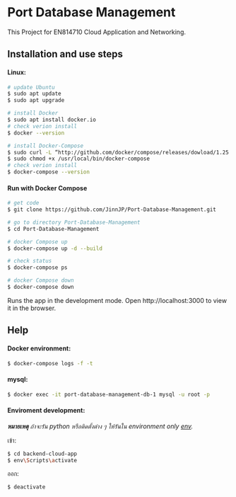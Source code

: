 # Port Database Management
This Project for EN814710 Cloud Application and Networking. 
## Installation and use steps

#### Linux:
```bash
# update Ubuntu
$ sudo apt update
$ sudo apt upgrade

# install Docker
$ sudo apt install docker.io
# check verion install
$ docker --version

# install Docker-Compose
$ sudo curl -L “http://github.com/docker/compose/releases/dowload/1.25.5/docker-compose-$(uname -s)-$(uname -m)” -o /usr/local/bin/docker-compose
$ sudo chmod +x /usr/local/bin/docker-compose
# check verion install
$ docker-compose --version
```

#### Run with Docker Compose
```bash
# get code
$ git clone https://github.com/JinnJP/Port-Database-Management.git

# go to directory Port-Database-Management
$ cd Port-Database-Management 

# docker Compose up
$ docker-compose up -d --build	

# check status
$ docker-compose ps

# docker Compose down
$ docker-compose down
```

Runs the app in the development mode.
Open http://localhost:3000 to view it in the browser.

## Help

#### Docker environment:
```bash
$ docker-compose logs -f -t
```

#### mysql:

``` bash
$ docker exec -it port-database-management-db-1 mysql -u root -p
```
#### Enviroment development:
_**หมายเหตุ** ถ้าจะรัน python หรือติดตั้งต่าง ๆ ให้รันใน environment only [env](/env/)._

เข้า:  
```bash
$ cd backend-cloud-app
$ env\Scripts\activate
```
ออก: 
```bash
$ deactivate
```
